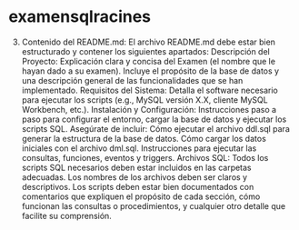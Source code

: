 # examensqlracines

3. Contenido del README.md:
El archivo README.md debe estar bien estructurado y contener los siguientes apartados:
Descripción del Proyecto:
Explicación clara y concisa del Examen (el nombre que le hayan dado a su examen). Incluye el
propósito de la base de datos y una descripción general de las funcionalidades que se han
implementado.
Requisitos del Sistema:
Detalla el software necesario para ejecutar los scripts (e.g., MySQL versión X.X, cliente MySQL
Workbench, etc.).
Instalación y Configuración:
Instrucciones paso a paso para configurar el entorno, cargar la base de datos y ejecutar los
scripts SQL. Asegúrate de incluir:
Cómo ejecutar el archivo ddl.sql para generar la estructura de la base de datos.
Cómo cargar los datos iniciales con el archivo dml.sql.
Instrucciones para ejecutar las consultas, funciones, eventos y triggers.
Archivos SQL:
Todos los scripts SQL necesarios deben estar incluidos en las carpetas adecuadas. Los
nombres de los archivos deben ser claros y descriptivos.
Los scripts deben estar bien documentados con comentarios que expliquen el propósito de
cada sección, cómo funcionan las consultas o procedimientos, y cualquier otro detalle que
facilite su comprensión.
